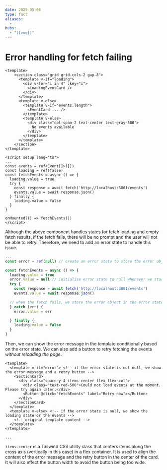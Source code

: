 ```yaml
---
date: 2025-05-08
type: fact
aliases:
  -
hubs:
  - "[[vue]]"
---
```


# Error handling for fetch failing

```vue
<template>
    <section class="grid grid-cols-2 gap-8">
      <template v-if="loading">
        <div v-for="i in 4" :key="i">
          <LoadingEventCard />
        </div>
      </template>
      <template v-else>
        <template v-if="events.length">
          <EventCard ... />
        </template>
        <template v-else>
          <div class="col-span-2 text-center text-gray-500">
            No events available
          </div>
        </template>
      </template>
    </section>
</template>

<script setup lang="ts">
...
const events = ref<Event[]>([])
const loading = ref(false)
const fetchEvents = async () => {
  loading.value = true
  try {
    const response = await fetch('http://localhost:3001/events')
    events.value = await response.json()
  } finally {
    loading.value = false
  }
}

onMounted(() => fetchEvents())
</script>
```

Although the above component handles states for fetch loading and empty fetch results, if the fetch fails, there will be no prompt and the user will not be able to retry. Therefore, we need to add an error state to handle this issue.

```js
...
const error = ref(null) // create an error state to store the error object, if it's not null, it means the fetch failed and we can show an error message on the template

const fetchEvents = async () => {
  loading.value = true
  error.value = null // initialise error state to null whenever we start/restart fetching
  try {
    const response = await fetch('http://localhost:3001/events') 
    events.value = await response.json()

  // when the fetch fails, we store the error object in the error state
  } catch (err) {
    error.value = err

  } finally {
    loading.value = false
  }
}
```

Then, we can show the error message in the template conditionally based on the error state. We can also add a button to retry fetching the events *without reloading the page*. 

```vue
<template>
  <template v-if="error"> <!-- if the error state is not null, we show the error message and a retry button -->
    <SectionCard>
      <div class="space-y-4 items-center flex flex-col">
        <div class="text-red-500">Could not load events at the moment. Please try again later.</div>
        <Button @click="fetchEvents" label="Retry now"></Button>
      </div>
    </SectionCard>
  </template>
  <template v-else> <!-- if the error state is null, we show the loading state or the events -->
    <!-- original template content -->
  </template>
</template>

...

```
`items-center` is a Tailwind CSS utility class that centers items along the cross axis (vertically in this case) in a flex container. It is used to align the content of the error message and the retry button in the center of the card. It will also effect the button width to avoid the button being too wide. 
